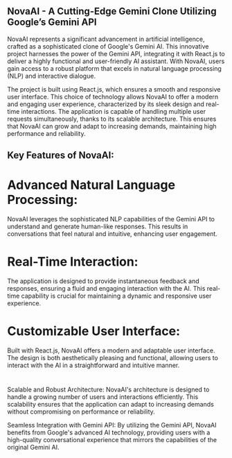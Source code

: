 ## NovaAI - A Cutting-Edge Gemini Clone Utilizing Google’s Gemini API

NovaAI represents a significant advancement in artificial intelligence, crafted as a sophisticated clone of Google's Gemini AI. This innovative project harnesses the power of the Gemini API, integrating it with React.js to deliver a highly functional and user-friendly AI assistant. With NovaAI, users gain access to a robust platform that excels in natural language processing (NLP) and interactive dialogue.

The project is built using React.js, which ensures a smooth and responsive user interface. This choice of technology allows NovaAI to offer a modern and engaging user experience, characterized by its sleek design and real-time interactions. The application is capable of handling multiple user requests simultaneously, thanks to its scalable architecture. This ensures that NovaAI can grow and adapt to increasing demands, maintaining high performance and reliability.

## Key Features of NovaAI:

# Advanced Natural Language Processing: 
NovaAI leverages the sophisticated NLP capabilities of the Gemini API to understand and generate human-like responses. This results in conversations that feel natural and intuitive, enhancing user engagement.

# Real-Time Interaction: 
The application is designed to provide instantaneous feedback and responses, ensuring a fluid and engaging interaction with the AI. This real-time capability is crucial for maintaining a dynamic and responsive user experience.

# Customizable User Interface: 
Built with React.js, NovaAI offers a modern and adaptable user interface. The design is both aesthetically pleasing and functional, allowing users to interact with the AI in a straightforward and intuitive manner.

# 
Scalable and Robust Architecture: NovaAI's architecture is designed to handle a growing number of users and interactions efficiently. This scalability ensures that the application can adapt to increasing demands without compromising on performance or reliability.

Seamless Integration with Gemini API: By utilizing the Gemini API, NovaAI benefits from Google's advanced AI technology, providing users with a high-quality conversational experience that mirrors the capabilities of the original Gemini AI.


